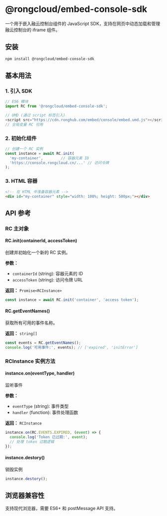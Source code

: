 # @rongcloud/embed-console-sdk

一个用于嵌入融云控制台组件的 JavaScript SDK，支持在网页中动态加载和管理融云控制台的 iframe 组件。


## 安装

```bash
npm install @rongcloud/embed-console-sdk
```

## 基本用法

### 1. 引入 SDK

```javascript
// ES6 模块
import RC from '@rongcloud/embed-console-sdk';

// UMD (通过 script 标签引入)
<script src="https://cdn.ronghub.com/embed/console/embed.umd.js"></script>
// 全局变量 RC 可用
```

### 2. 初始化组件

```javascript
// 创建一个 RC 实例
const instance = await RC.init(
  'my-container',        // 容器元素 ID
  'https://console.rongcloud.cn/...' // 访问令牌
);
```

### 3. HTML 容器

```html
<!-- 在 HTML 中准备容器元素 -->
<div id="my-container" style="width: 100%; height: 500px;"></div>
```

## API 参考

### RC 主对象

#### RC.init(containerId, accessToken)

创建并初始化一个新的 RC 实例。

**参数：**
- `containerId` (string): 容器元素的 ID
- `accessToken` (string): 访问令牌 URL

**返回：** `Promise<RCInstance>`

```javascript
const instance = await RC.init('container', 'access token');
```

#### RC.getEventNames()

获取所有可用的事件名称。

**返回：** `string[]`

```javascript
const events = RC.getEventNames();
console.log('可用事件:', events); // ['expired', 'initError']
```

### RCInstance 实例方法

#### instance.on(eventType, handler)

监听事件

**参数：**
- `eventType` (string): 事件类型
- `handler` (function): 事件处理函数

**返回：** `RCInstance` 

```javascript
instance.on(RC.EVENTS.EXPIRED, (event) => {
  console.log('Token 已过期:', event);
  // 处理 token 过期逻辑
});
```

#### instance.destory()

销毁实例

```javascript
instance.destory();
```


## 浏览器兼容性

支持现代浏览器，需要 ES6+ 和 postMessage API 支持。

